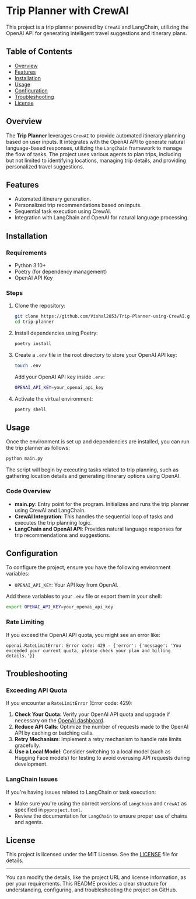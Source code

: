 # Trip Planner with CrewAI

This project is a trip planner powered by `CrewAI` and LangChain, utilizing the OpenAI API for generating intelligent travel suggestions and itinerary plans.

## Table of Contents
- [Overview](#overview)
- [Features](#features)
- [Installation](#installation)
- [Usage](#usage)
- [Configuration](#configuration)
- [Troubleshooting](#troubleshooting)
- [License](#license)

## Overview

The **Trip Planner** leverages `CrewAI` to provide automated itinerary planning based on user inputs. It integrates with the OpenAI API to generate natural language-based responses, utilizing the `LangChain` framework to manage the flow of tasks. The project uses various agents to plan trips, including but not limited to identifying locations, managing trip details, and providing personalized travel suggestions.

## Features

- Automated itinerary generation.
- Personalized trip recommendations based on inputs.
- Sequential task execution using CrewAI.
- Integration with LangChain and OpenAI for natural language processing.

## Installation

### Requirements

- Python 3.10+
- Poetry (for dependency management)
- OpenAI API Key

### Steps

1. Clone the repository:

   ```bash
   git clone https://github.com/Vishal2053/Trip-Planner-using-CrewAI.git
   cd trip-planner
   ```

2. Install dependencies using Poetry:

   ```bash
   poetry install
   ```

3. Create a `.env` file in the root directory to store your OpenAI API key:

   ```bash
   touch .env
   ```

   Add your OpenAI API key inside `.env`:

   ```bash
   OPENAI_API_KEY=your_openai_api_key
   ```

4. Activate the virtual environment:

   ```bash
   poetry shell
   ```

## Usage

Once the environment is set up and dependencies are installed, you can run the trip planner as follows:

```bash
python main.py
```

The script will begin by executing tasks related to trip planning, such as gathering location details and generating itinerary options using OpenAI.

### Code Overview

- **main.py**: Entry point for the program. Initializes and runs the trip planner using CrewAI and LangChain.
- **CrewAI Integration**: This handles the sequential loop of tasks and executes the trip planning logic.
- **LangChain and OpenAI API**: Provides natural language responses for trip recommendations and suggestions.

## Configuration

To configure the project, ensure you have the following environment variables:

- `OPENAI_API_KEY`: Your API key from OpenAI.
  
Add these variables to your `.env` file or export them in your shell:

```bash
export OPENAI_API_KEY=your_openai_api_key
```

### Rate Limiting

If you exceed the OpenAI API quota, you might see an error like:

```
openai.RateLimitError: Error code: 429 - {'error': {'message': 'You exceeded your current quota, please check your plan and billing details.'}}
```

## Troubleshooting

### Exceeding API Quota

If you encounter a `RateLimitError` (Error code: 429):

1. **Check Your Quota**: Verify your OpenAI API quota and upgrade if necessary on the [OpenAI dashboard](https://platform.openai.com/account/billing).
2. **Reduce API Calls**: Optimize the number of requests made to the OpenAI API by caching or batching calls.
3. **Retry Mechanism**: Implement a retry mechanism to handle rate limits gracefully.
4. **Use a Local Model**: Consider switching to a local model (such as Hugging Face models) for testing to avoid overusing API requests during development.

### LangChain Issues

If you're having issues related to LangChain or task execution:

- Make sure you're using the correct versions of `LangChain` and `CrewAI` as specified in `pyproject.toml`.
- Review the documentation for `LangChain` to ensure proper use of chains and agents.

## License

This project is licensed under the MIT License. See the [LICENSE](LICENSE) file for details.

---

You can modify the details, like the project URL and license information, as per your requirements. This README provides a clear structure for understanding, configuring, and troubleshooting the project on GitHub.
